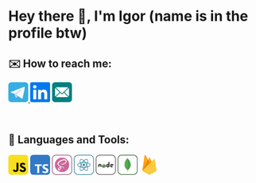 # Hey there 👋, I'm Igor (name is in the profile btw)

## ✉️ How to reach me:
<p>
 <a href="https://t.me/pidodinero"><img src="https://github.com/IgorPetrovIP-13/IgorPetrovIP-13/blob/main/telegram-svgrepo-com%20(2).svg" alt="telegram" height="40"> </a>
 <a href="https://www.linkedin.com/in/igor-petrov-004a5a274/"><img src="https://github.com/IgorPetrovIP-13/IgorPetrovIP-13/blob/main/linkedin-svgrepo-com.svg" alt="linkedin" height="40"></a>
 <a href="mailto:igorpetrov04@outlook.com"><img src="https://github.com/IgorPetrovIP-13/IgorPetrovIP-13/blob/main/email-svgrepo-com.svg" alt="email" height="40"></a>
</p>

<br />

## 🧰 Languages and Tools:
<p>
 <img src="https://github.com/IgorPetrovIP-13/IgorPetrovIP-13/blob/main/javascript-svgrepo-com.svg" alt="JS" height="40">
 <img src="https://github.com/IgorPetrovIP-13/IgorPetrovIP-13/blob/main/typescript-svgrepo-com.svg" alt="TS" height="40">
 <img src="https://github.com/IgorPetrovIP-13/IgorPetrovIP-13/blob/main/sass-svgrepo-com.svg" alt="Sass" height="40">
 <img src="https://github.com/IgorPetrovIP-13/IgorPetrovIP-13/blob/main/react-svgrepo-com.svg" alt="React" height="40">
 <img src="https://github.com/IgorPetrovIP-13/IgorPetrovIP-13/blob/main/nodejs-svgrepo-com.svg" alt="NodeJS" height="40">
 <img src="https://github.com/IgorPetrovIP-13/IgorPetrovIP-13/blob/main/mongodb-svgrepo-com.svg" alt="MongoDb" height="40">
 <img src="https://github.com/IgorPetrovIP-13/IgorPetrovIP-13/blob/main/firebase-1-logo-svgrepo-com.svg" alt="FireBase" height="40">
</p>
